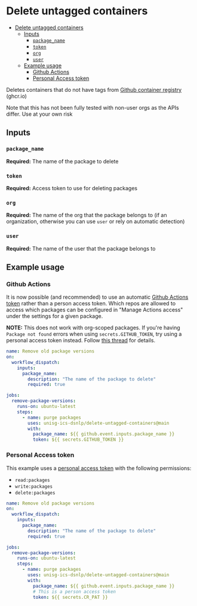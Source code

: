 # Delete untagged containers

<!--toc:start-->
- [Delete untagged containers](#delete-untagged-containers)
  - [Inputs](#inputs)
    - [`package_name`](#packagename)
    - [`token`](#token)
    - [`org`](#org)
    - [`user`](#user)
  - [Example usage](#example-usage)
    - [Github Actions](#github-actions)
    - [Personal Access token](#personal-access-token)
<!--toc:end-->

Deletes containers that do not have tags from [Github container registry](https://docs.github.com/en/packages/guides/about-github-container-registry) (ghcr.io)

Note that this has not been fully tested with non-user orgs as the APIs differ. Use at your own risk

## Inputs

### `package_name`

**Required:** The name of the package to delete

### `token`

**Required:** Access token to use for deleting packages

### `org`

**Required:** The name of the org that the package belongs to (if an organization, otherwise you can use `user` or rely on automatic detection)

### `user`

**Required:** The name of the user that the package belongs to

## Example usage

### Github Actions

It is now possible (and recommended) to use an automatic [Github Actions token](https://docs.github.com/en/actions/security-guides/automatic-token-authentication) rather than a person access token. Which repos are allowed to access which packages can be configured in "Manage Actions access" under the settings for a given package.

**NOTE:** This does not work with org-scoped packages. If you're having `Package not found` errors when using `secrets.GITHUB_TOKEN`, try using a personal access token instead. Follow [this thread](https://github.community/t/github-token-cannot-access-private-packages) for details.

```yaml
name: Remove old package versions
on:
  workflow_dispatch:
    inputs:
      package_name:
        description: "The name of the package to delete"
        required: true

jobs:
  remove-package-versions:
    runs-on: ubuntu-latest
    steps:
      - name: purge packages
        uses: unisg-ics-dsnlp/delete-untagged-containers@main
        with:
          package_name: ${{ github.event.inputs.package_name }}
          token: ${{ secrets.GITHUB_TOKEN }}
```

### Personal Access token

This example uses a [personal access token](https://docs.github.com/en/enterprise-server@3.3/authentication/keeping-your-account-and-data-secure/creating-a-personal-access-token) with the following permissions:

- `read:packages`
- `write:packages`
- `delete:packages`

```yaml
name: Remove old package versions
on:
  workflow_dispatch:
    inputs:
      package_name:
        description: "The name of the package to delete"
        required: true

jobs:
  remove-package-versions:
    runs-on: ubuntu-latest
    steps:
      - name: purge packages
        uses: unisg-ics-dsnlp/delete-untagged-containers@main
        with:
          package_name: ${{ github.event.inputs.package_name }}
          # This is a person access token
          token: ${{ secrets.CR_PAT }}
```

